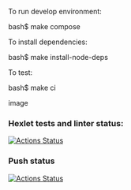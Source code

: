 To run develop environment:

bash$ make compose

To install dependencies:

bash$ make install-node-deps

To test:

bash$ make ci

image

### Hexlet tests and linter status:

[![Actions Status](https://github.com/AntonSteshenko/devops-for-programmers-project-74/workflows/hexlet-check/badge.svg)](https://github.com/AntonSteshenko/devops-for-programmers-project-74/actions)

### Push status

[![Actions Status](https://github.com/AntonSteshenko/devops-for-programmers-project-74/workflows/push/badge.svg)](https://github.com/AntonSteshenko/devops-for-programmers-project-74/actions)
